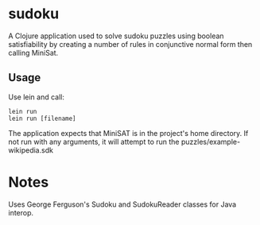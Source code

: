 # sudoku

A Clojure application used to solve sudoku puzzles using boolean satisfiability
by creating a number of rules in conjunctive normal form then calling MiniSat.

## Usage

Use lein and call:

    lein run
	lein run [filename]
	
The application expects that MiniSAT is in the project's home directory.  If 
not run with any arguments, it will attempt to run the 
puzzles/example-wikipedia.sdk

# Notes

Uses George Ferguson's Sudoku and SudokuReader classes for Java interop.

